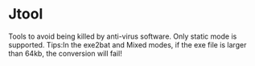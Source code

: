 # Jtool
Tools to avoid being killed by anti-virus software. Only static mode is supported.
Tips:In the exe2bat and Mixed modes, if the exe file is larger than 64kb, the conversion will fail!
